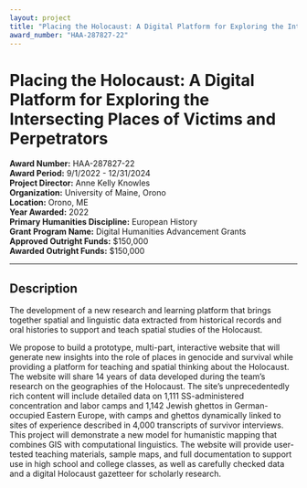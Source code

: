 ```yaml
---
layout: project
title: "Placing the Holocaust: A Digital Platform for Exploring the Intersecting Places of Victims and Perpetrators"
award_number: "HAA-287827-22"
---
```



# Placing the Holocaust: A Digital Platform for Exploring the Intersecting Places of Victims and Perpetrators

**Award Number:** HAA-287827-22  
**Award Period:** 9/1/2022 - 12/31/2024  
**Project Director:** Anne Kelly Knowles  
**Organization:** University of Maine, Orono  
**Location:** Orono, ME  
**Year Awarded:** 2022  
**Primary Humanities Discipline:** European History  
**Grant Program Name:** Digital Humanities Advancement Grants  
**Approved Outright Funds:** $150,000  
**Awarded Outright Funds:** $150,000  

---

## Description

<p>The development of a new research and learning platform that brings together spatial and linguistic data extracted from historical records and oral histories to support and teach spatial studies of the Holocaust.</p>
<p>We propose to build a prototype, multi-part, interactive website that will generate new insights into the role of places in genocide and survival while providing a platform for teaching and spatial thinking about the Holocaust. The website will share 14 years of data developed during the team’s research on the geographies of the Holocaust. The site’s unprecedentedly rich content will include detailed data on 1,111 SS-administered concentration and labor camps and 1,142 Jewish ghettos in German-occupied Eastern Europe, with camps and ghettos dynamically linked to sites of experience described in 4,000 transcripts of survivor interviews. This project will demonstrate a new model for humanistic mapping that combines GIS with computational linguistics. The website will provide user-tested teaching materials, sample maps, and full documentation to support use in high school and college classes, as well as carefully checked data and a digital Holocaust gazetteer for scholarly research.</p>

